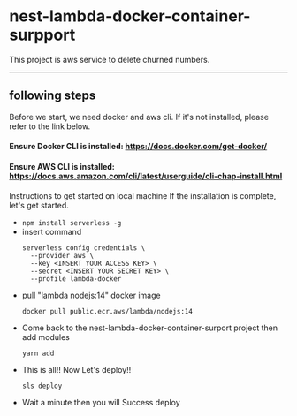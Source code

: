 # nest-lambda-docker-container-surpport

This project is aws service to delete churned numbers.

---

## following steps

Before we start, we need docker and aws cli.
If it's not installed, please refer to the link below.

#### Ensure Docker CLI is installed: https://docs.docker.com/get-docker/

#### Ensure AWS CLI is installed: https://docs.aws.amazon.com/cli/latest/userguide/cli-chap-install.html

Instructions to get started on local machine 
If the installation is complete, let's get started.

- `npm install serverless -g`
- insert command
  ```
  serverless config credentials \
    --provider aws \
    --key <INSERT YOUR ACCESS KEY> \
    --secret <INSERT YOUR SECRET KEY> \
    --profile lambda-docker
  ```
- pull "lambda nodejs:14" docker image
  ```
  docker pull public.ecr.aws/lambda/nodejs:14
  ```
- Come back to the nest-lambda-docker-container-surport project then add modules
  ```
  yarn add
  ```
- This is all!! Now Let's deploy!!
  ```
  sls deploy
  ```
- Wait a minute then you will Success deploy
 
